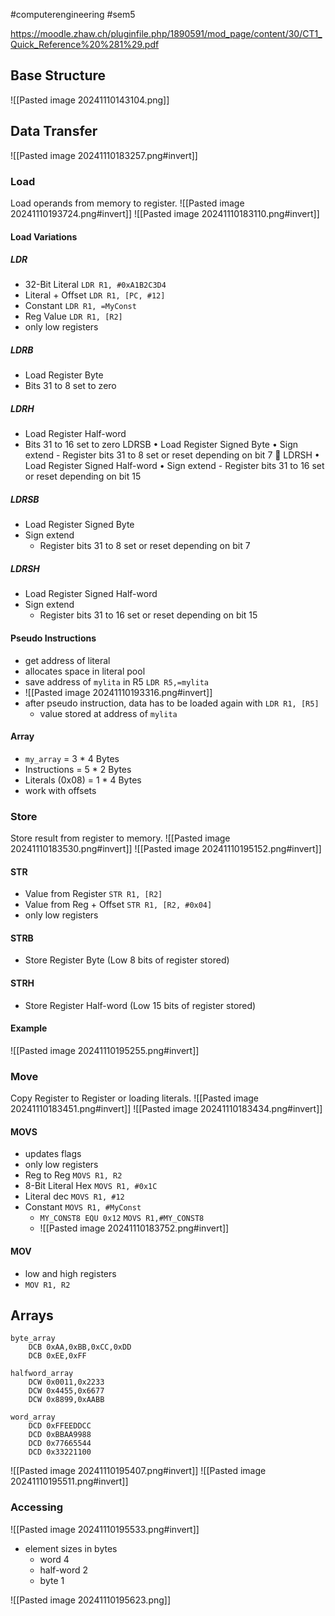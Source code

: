 #computerengineering #sem5 

https://moodle.zhaw.ch/pluginfile.php/1890591/mod_page/content/30/CT1_Quick_Reference%20%281%29.pdf
## Base Structure
![[Pasted image 20241110143104.png]]
## Data Transfer
![[Pasted image 20241110183257.png#invert]]
### Load
Load operands from memory to register.
![[Pasted image 20241110193724.png#invert]]
![[Pasted image 20241110183110.png#invert]]
#### Load Variations
##### LDR
- 32-Bit Literal `LDR R1, #0xA1B2C3D4`
- Literal + Offset `LDR R1, [PC, #12]`
- Constant `LDR R1, =MyConst`
- Reg Value `LDR R1, [R2]`
- only low registers
##### LDRB
- Load Register Byte
- Bits 31 to 8 set to zero
##### LDRH
- Load Register Half-word
- Bits 31 to 16 set to zero
LDRSB • Load Register Signed Byte • Sign extend - Register bits 31 to 8 set or reset depending on bit 7  LDRSH • Load Register Signed Half-word • Sign extend - Register bits 31 to 16 set or reset depending on bit 15
##### LDRSB
- Load Register Signed Byte
- Sign extend
	- Register bits 31 to 8 set or reset depending on bit 7
##### LDRSH
- Load Register Signed Half-word
- Sign extend
	- Register bits 31 to 16 set or reset depending on bit 15
#### Pseudo Instructions
- get address of literal
- allocates space in literal pool
- save address of `mylita` in R5 `LDR R5,=mylita`
- ![[Pasted image 20241110193316.png#invert]]
- after pseudo instruction, data has to be loaded again with `LDR R1, [R5]`
	- value stored at address of `mylita`
#### Array
- `my_array` = 3 * 4 Bytes
- Instructions = 5 * 2 Bytes
- Literals (0x08) = 1 * 4 Bytes
- work with offsets
### Store
Store result from register to memory.
![[Pasted image 20241110183530.png#invert]]
![[Pasted image 20241110195152.png#invert]]
#### STR
- Value from Register `STR R1, [R2]`
- Value from Reg + Offset `STR R1, [R2, #0x04]`
- only low registers
#### STRB
- Store Register Byte (Low 8 bits of register stored)
#### STRH
- Store Register Half-word (Low 15 bits of register stored)
#### Example
![[Pasted image 20241110195255.png#invert]]
### Move
Copy Register to Register or loading literals.
![[Pasted image 20241110183451.png#invert]]
![[Pasted image 20241110183434.png#invert]]

#### MOVS
- updates flags
- only low registers
- Reg to Reg `MOVS R1, R2`
- 8-Bit Literal Hex `MOVS R1, #0x1C`
- Literal dec `MOVS R1, #12`
- Constant `MOVS R1, #MyConst`
	- `MY_CONST8 EQU 0x12`
	  `MOVS R1,#MY_CONST8`
	- ![[Pasted image 20241110183752.png#invert]]
#### MOV
- low and high registers
- `MOV R1, R2`
## Arrays

```assembly
byte_array
	DCB 0xAA,0xBB,0xCC,0xDD
	DCB 0xEE,0xFF

halfword_array
	DCW 0x0011,0x2233
	DCW 0x4455,0x6677
	DCW 0x8899,0xAABB

word_array
	DCD 0xFFEEDDCC
	DCD 0xBBAA9988
	DCD 0x77665544
	DCD 0x33221100
```

![[Pasted image 20241110195407.png#invert]]
![[Pasted image 20241110195511.png#invert]]
### Accessing
![[Pasted image 20241110195533.png#invert]]
- element sizes in bytes
	- word 4
	- half-word 2
	- byte 1

![[Pasted image 20241110195623.png]]